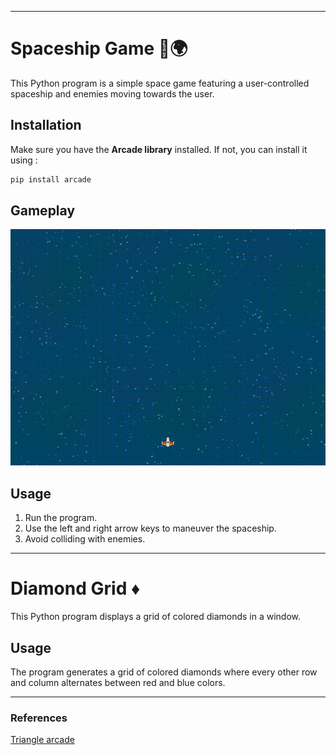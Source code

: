 

---

# Spaceship Game 🚀🌍

This Python program is a simple space game featuring a user-controlled spaceship and enemies moving towards the user.

## Installation

Make sure you have the **Arcade library** installed. If not, you can install it using :

```bash
pip install arcade
```

## Gameplay

![spaceship](spaceship.gif)



## Usage

1. Run the program.
2. Use the left and right arrow keys to maneuver the spaceship.
3. Avoid colliding with enemies.



---

# Diamond Grid ♦️ 

This Python program displays a grid of colored diamonds in a window.

## Usage

The program generates a grid of colored diamonds where every other row and column alternates between red and blue colors.



---
### References

 [Triangle arcade](https://api.arcade.academy/en/latest/examples/nested_loops_bottom_left_triangle.html#nested-loops-bottom-left-triangle)

